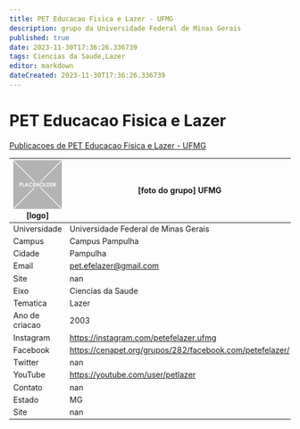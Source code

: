 ```yaml
---
title: PET Educacao Fisica e Lazer - UFMG
description: grupo da Universidade Federal de Minas Gerais
published: true
date: 2023-11-30T17:36:26.336739
tags: Ciencias da Saude,Lazer
editor: markdown
dateCreated: 2023-11-30T17:36:26.336739
---
```


# PET Educacao Fisica e Lazer

[Publicacoes de PET Educacao Fisica e Lazer - UFMG](/atividade/271PETEducacaoFisicaeLazerUFMG/feed.md)

| ![placeholder.png](/placeholder.png) [logo] | [foto do grupo] UFMG         |
| ------------------------------------------- | ------------------------------------------------- |
| Universidade                                | Universidade Federal de Minas Gerais      |
| Campus                                      | Campus Pampulha            |
| Cidade                                      | Pampulha             |
| Email                                       | pet.efelazer@gmail.com             |
| Site                                        | nan              |
| Eixo                                        | Ciencias da Saude              |
| Tematica                                    | Lazer          |
| Ano de criacao                              | 2003        |
| Instagram                                   | https://instagram.com/petefelazer.ufmg         |
| Facebook                                    | https://cenapet.org/grupos/282/facebook.com/petefelazer/          |
| Twitter                                     | nan           |
| YouTube                                     | https://youtube.com/user/petlazer           |
| Contato                                     | nan         |
| Estado                                      |  MG            |
| Site                                        | nan |
